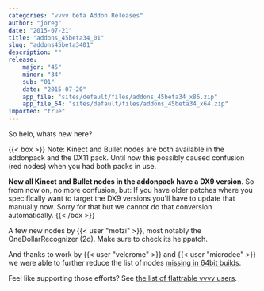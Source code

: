 ```yaml
---
categories: "vvvv beta Addon Releases"
author: "joreg"
date: "2015-07-21"
title: "addons_45beta34_01"
slug: "addons45beta3401"
description: ""
release: 
    major: "45"
    minor: "34"
    sub: "01"
    date: "2015-07-20"
    app_file: "sites/default/files/addons_45beta34_x86.zip"
    app_file_64: "sites/default/files/addons_45beta34_x64.zip"
imported: "true"
---
```



So helo, whats new here?

{{< box >}}
Note:
Kinect and Bullet nodes are both available in the addonpack and the DX11 pack. Until now this possibly caused confusion (red nodes) when you had both packs in use. 

**Now all Kinect and Bullet nodes in the addonpack have a DX9 version**. So from now on, no more confusion, but: If you have older patches where you specifically want to target the DX9 versions you'll have to update that manually now. Sorry for that but we cannot do that conversion automatically.
{{< /box >}}

A few new nodes by {{< user "motzi" >}}, most notably the OneDollarRecognizer (2d). Make sure to check its helppatch.

And thanks to work by {{< user "velcrome" >}} and {{< user "microdee" >}} we were able to further reduce the list of nodes [missing in 64bit builds](https://vvvv.org/documentation/missing-in-64bit-builds).

Feel like supporting those efforts? See [the list of flattrable vvvv users](https://vvvv.org/404).